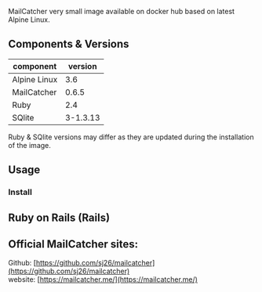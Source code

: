 MailCatcher very small image available on docker hub based on latest Alpine Linux.

## Components & Versions
| component     | version  |
|---------------|----------|
| Alpine Linux  | 3.6      |
| MailCatcher   | 0.6.5    |
| Ruby          | 2.4      |
| SQlite        | 3-1.3.13 |

Ruby & SQlite versions may differ as they are updated during the installation of the image.

## Usage

### Install


## Ruby on Rails (Rails)


## Official MailCatcher sites:
Github: [https://github.com/sj26/mailcatcher](https://github.com/sj26/mailcatcher)<br>
website: [https://mailcatcher.me/](https://mailcatcher.me/)
